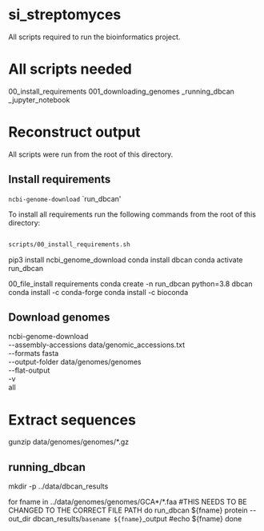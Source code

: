 # si_streptomyces
All scripts required to run the bioinformatics project. 
# All scripts needed
00_install_requirements
001_downloading_genomes
_running_dbcan
_jupyter_notebook


# Reconstruct output

All scripts were run from the root of this directory.

## Install requirements
 `ncbi-genome-download`
 `run_dbcan'
 
 
To install all requirements run the following commands from the root of this directory:
```bash

scripts/00_install_requirements.sh
```
pip3 install ncbi_genome_download
conda install dbcan
conda activate run_dbcan

00_file_install requirements
conda create -n run_dbcan python=3.8 dbcan 
conda install -c conda-forge 
conda install -c bioconda

## Download genomes

ncbi-genome-download \
    --assembly-accessions data/genomic_accessions.txt \
    --formats fasta \
    --output-folder data/genomes/genomes \
    --flat-output \
    -v \
    all


# Extract sequences
gunzip data/genomes/genomes/*.gz


## running_dbcan

mkdir -p ../data/dbcan_results

for fname in ../data/genomes/genomes/GCA*/*.faa #THIS NEEDS TO BE CHANGED TO THE CORRECT FILE PATH
do
    run_dbcan ${fname} protein --out_dir dbcan_results/`basename ${fname}`_output
    #echo ${fname}
done 
